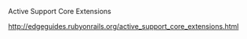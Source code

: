 Active Support Core Extensions
  
  http://edgeguides.rubyonrails.org/active_support_core_extensions.html